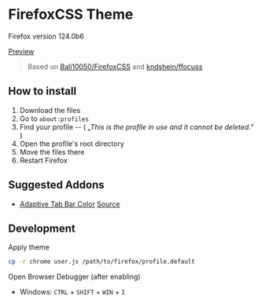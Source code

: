 # FirefoxCSS Theme

Firefox version 124.0b6

[Preview](./.assets/Screenshot_2024-02-07.png)

> Based on [Bali10050/FirefoxCSS](https://github.com/Bali10050/FirefoxCSS) and [kndshein/ffocuss](https://github.com/kndshein/ffocuss)

## How to install

1. Download the files
2. Go to `about:profiles`
3. Find your profile -- ( _„This is the profile in use and it cannot be deleted.”_ )
4. Open the profile's root directory
5. Move the files there
6. Restart Firefox

[](https://github.com/Bali10050/FirefoxCSS/assets/110120798/55e7fb6e-aa93-4440-82b5-dbd997cd9f01)

## Suggested Addons

- [Adaptive Tab Bar Color](https://addons.mozilla.org/en-US/firefox/addon/adaptive-tab-bar-colour/) [Source](https://github.com/easonwong-de/Adaptive-Tab-Bar-Colour)

## Development

Apply theme

```sh
cp -r chrome user.js /path/to/firefox/profile.default
```

Open Browser Debugger (after enabling)

- Windows: `CTRL` + `SHIFT` + `WIN` + `I`
